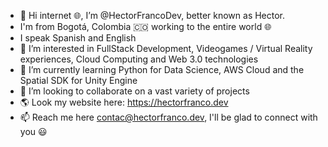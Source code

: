 - 👋 Hi internet 🌐, I’m @HectorFrancoDev, better known as Hector.
- I'm from Bogotá, Colombia 🇨🇴 working to the entire world 🌐
- I speak Spanish and English
- 👀 I’m interested in FullStack Development, Videogames / Virtual Reality experiences, Cloud Computing and Web 3.0 technologies  
- 🌱 I’m currently learning Python for Data Science, AWS Cloud and the Spatial SDK for Unity Engine
- 💞️ I’m looking to collaborate on a vast variety of projects
- 🌎 Look my website here: https://hectorfranco.dev 
- 📫 Reach me here contac@hectorfranco.dev, I'll be glad to connect with you 😃

<!---
HectorFrancoDev/HectorFrancoDev is a ✨ special ✨ repository because its `README.md` (this file) appears on your GitHub profile.
You can click the Preview link to take a look at your changes.
--->
